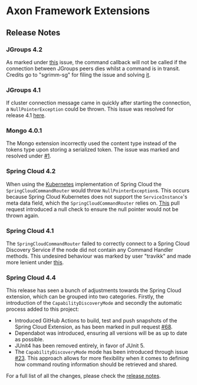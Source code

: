 # Axon Framework Extensions

## Release Notes

### JGroups 4.2

As marked under [this](https://github.com/AxonFramework/extension-jgroups/issues/4) issue, the command callback will not be called if the connection between JGroups peers dies whilst a command is in transit. Credits go to "sgrimm-sg" for filing the issue and solving [it](https://github.com/AxonFramework/extension-jgroups/pull/5).

### JGroups 4.1

If cluster connection message came in quickly after starting the connection, a `NullPointerException` could be thrown. This issue was resolved for release 4.1 [here](https://github.com/AxonFramework/extension-jgroups/issues/1).

### Mongo 4.0.1

The Mongo extension incorrectly used the content type instead of the tokens type upon storing a serialized token. The issue was marked and resolved under [\#1](https://github.com/AxonFramework/extension-mongo/issues/1).

### Spring Cloud 4.2

When using the [Kubernetes](https://spring.io/projects/spring-cloud-kubernetes) implementation of Spring Cloud the `SpringCloudCommandRouter` would throw `NullPointerException`s. This occurs because Spring Cloud Kubernetes does not support the `ServiceInstance`'s meta data field, which the `SpringCloudCommandRouter` relies on. [This](https://github.com/AxonFramework/extension-springcloud/pull/10) pull request introduced a null check to ensure the null pointer would not be thrown again.

### Spring Cloud 4.1

The `SpringCloudCommandRouter` failed to correctly connect to a Spring Cloud Discovery Service if the node did not contain any Command Handler methods. This undesired behaviour was marked by user "travikk" and made more lenient under [this](https://github.com/AxonFramework/extension-springcloud/issues/1).

### Spring Cloud 4.4

This release has seen a bunch of adjustments towards the Spring Cloud extension, which can be grouped into two categories.
Firstly, the introduction of the `CapabilityDiscoveryMode` and secondly the automatic process added to this project:

* Introduced GitHub Actions to build, test and push snapshots of the Spring Cloud Extension, as has been marked in pull request [#68](https://github.com/AxonFramework/extension-springcloud/pull/68). 
* Dependabot was introduced, ensuring all versions will be as up to date as possible.
* JUnit4 has been removed entirely, in favor of JUnit 5.
* The `CapabilityDiscoveryMode` mode has been introduced through issue [#23](https://github.com/AxonFramework/extension-springcloud/issues/23).
  This approach allows for more flexibility when it comes to defining how command routing information should be retrieved and shared.

For a full list of all the changes, please check the [release notes](https://github.com/AxonFramework/extension-springcloud/releases/tag/axon-springcloud-4.4).